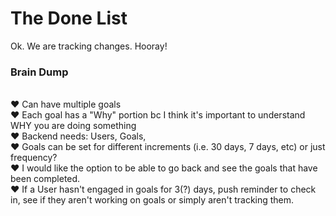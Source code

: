 # The Done List

Ok. We are tracking changes. Hooray!

### Brain Dump

<br>
♥ Can have multiple goals
<br>
♥ Each goal has a "Why" portion bc I think it's important to understand WHY you are doing something
<br>
♥ Backend needs: Users, Goals,
<br>
♥ Goals can be set for different increments (i.e. 30 days, 7 days, etc) or just frequency?
<br>
♥ I would like the option to be able to go back and see the goals that have been completed.
<br>
♥ If a User hasn't engaged in goals for 3(?) days, push reminder to check in, see if they aren't
working on goals or simply aren't tracking them.
